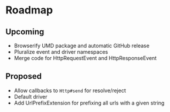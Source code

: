 # Roadmap

## Upcoming
- Browserify UMD package and automatic GitHub release
- Pluralize event and driver namespaces
- Merge code for HttpRequestEvent and HttpResponseEvent

## Proposed
- Allow callbacks to `Http#send` for resolve/reject
- Default driver
- Add UrlPrefixExtension for prefixing all urls with a given string
